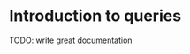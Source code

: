 # Introduction to queries

TODO: write [great documentation](http://jacobian.org/writing/what-to-write/)
